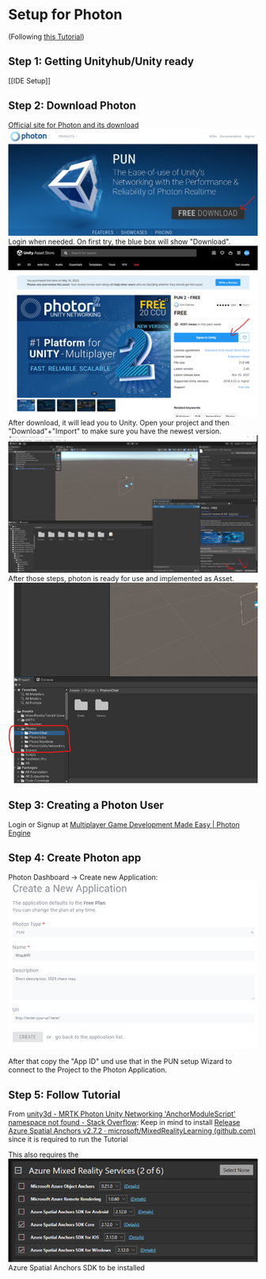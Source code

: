 # Setup for Photon
(Following [this Tutorial](https://docs.microsoft.com/en-us/windows/mixed-reality/develop/unity/tutorials/mr-learning-sharing-01))
## Step 1: Getting Unityhub/Unity ready 
[[IDE Setup]]
## Step 2: Download Photon
[Official site for Photon and its download](https://www.photonengine.com/pun)
![](attachments/Pasted%20image%2020220514190820.png)
Login when needed. On first try, the blue box will show "Download".
![](attachments/Pasted%20image%2020220514190935.png)
After download, it will lead you to Unity. Open your project and then "Download"+"Import" to make sure you have the newest version.
![](attachments/Pasted%20image%2020220514191659.png)
After those steps, photon is ready for use and implemented as Asset.
![](attachments/Pasted%20image%2020220514191759.png)

## Step 3: Creating a Photon User
Login or Signup at [Multiplayer Game Development Made Easy | Photon Engine](https://id.photonengine.com/)

## Step 4: Create Photon app
Photon Dashboard -> Create new Application:
![](attachments/Pasted%20image%2020220515170843.png)

After that copy the "App ID" und use that in the PUN setup Wizard to connect to the Project to the Photon Application.


## Step 5: Follow Tutorial
From [unity3d - MRTK Photon Unity Networking 'AnchorModuleScript' namespace not found - Stack Overflow](https://stackoverflow.com/questions/71942925/mrtk-photon-unity-networking-anchormodulescript-namespace-not-found): Keep in mind to install [Release Azure Spatial Anchors v2.7.2 · microsoft/MixedRealityLearning (github.com)](https://github.com/microsoft/MixedRealityLearning/releases/tag/azure-spatial-anchors-v2.7.2) since it is required to run the Tutorial

This also requires the ![](attachments/Pasted%20image%2020220515172838.png)
Azure Spatial Anchors SDK to be installed